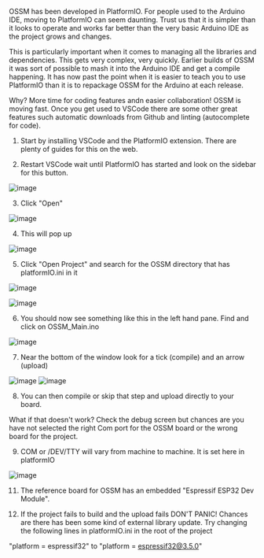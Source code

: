 OSSM has been developed in PlatformIO.  For people used to the Arduino IDE, moving to PlatformIO can seem daunting.  Trust us that it is simpler than it looks to operate and works far better than the very basic Arduino IDE as the project grows and changes.  

This is particularly important when it comes to managing all the libraries and dependencies. This gets very complex, very quickly. Earlier builds of OSSM it was sort of possible to mash it into the Arduino IDE and get a compile happening.  It has now past the point when it is easier to teach you to use PlatformIO than it is to repackage OSSM for the Arduino at each release. 

Why? More time for coding features andn easier collaboration! OSSM is moving fast. Once you get used to VSCode there are some other great features such automatic downloads from Github and linting (autocomplete for code). 

1. Start by installing VSCode and the PlatformIO extension. There are plenty of guides for this on the web.  

2. Restart VSCode wait until PlatformIO has started and look on the sidebar for this button.

![image](https://user-images.githubusercontent.com/93972925/156351539-54a612fd-0b9b-46cb-9e86-2bab2eb65418.png)

3. Click "Open"

![image](https://user-images.githubusercontent.com/93972925/156351747-962b3f88-e07f-4b68-8da9-99085e6ee636.png)

4. This will pop up 

![image](https://user-images.githubusercontent.com/93972925/156351872-008e57a4-5e65-40f8-b65c-b663318317d8.png)

5. Click "Open Project" and search for the OSSM directory that has platformIO.ini in it

![image](https://user-images.githubusercontent.com/93972925/156352091-867148c0-e9bd-47fa-a4e9-7c99c8fce5b1.png)

![image](https://user-images.githubusercontent.com/93972925/156352222-e3c6c412-248e-40d5-9e7c-d3a895dd0db7.png)

6. You should now see something like this in the left hand pane.  Find and click on OSSM_Main.ino 

![image](https://user-images.githubusercontent.com/93972925/156352408-50a43fbc-9e38-4adf-a4b0-95a6e753903b.png)

7. Near the bottom of the window look for a tick (compile) and an arrow (upload) 

![image](https://user-images.githubusercontent.com/93972925/156352661-123d795b-342c-4f83-82c3-ac54d51d7e2b.png) ![image](https://user-images.githubusercontent.com/93972925/156352700-12fad91c-a8d2-48fa-97cc-ee088d0ff219.png)

8. You can then compile or skip that step and upload directly to your board.  

What if that doesn't work?  Check the debug screen but chances are you have not selected the right Com port for the OSSM board or the wrong board for the project.  

9. COM or /DEV/TTY will vary from machine to machine. It is set here in platformIO 

![image](https://user-images.githubusercontent.com/93972925/156354154-c71755e4-d19f-4387-bceb-743403777711.png)

11. The reference board for OSSM has an embedded "Espressif ESP32 Dev Module".

12. If the project fails to build and the upload fails DON'T PANIC! Chances are there has been some kind of external library update.  Try changing the following lines in platformIO.ini in the root of the project 

"platform = espressif32"   to "platform = espressif32@3.5.0" 
